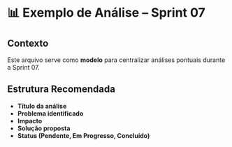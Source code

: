 # 📊 Exemplo de Análise – Sprint 07

## Contexto
Este arquivo serve como **modelo** para centralizar análises pontuais durante a Sprint 07.

## Estrutura Recomendada
- **Título da análise**
- **Problema identificado**
- **Impacto**
- **Solução proposta**
- **Status (Pendente, Em Progresso, Concluído)**
